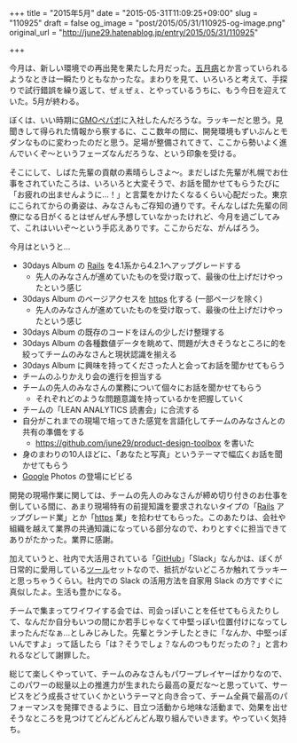 +++
title = "2015年5月"
date = "2015-05-31T11:09:25+09:00"
slug = "110925"
draft = false
og_image = "post/2015/05/31/110925-og-image.png"
original_url = "http://june29.hatenablog.jp/entry/2015/05/31/110925"

+++

<p>今月は、新しい環境での再出発を果たした月だった。<a class="keyword" href="http://d.hatena.ne.jp/keyword/%B8%DE%B7%EE%C9%C2">五月病</a>とか言っていられるようなときは一瞬たりともなかったな。まわりを見て、いろいろと考えて、手探りで試行錯誤を繰り返して、ぜぇぜぇ、とやっているうちに、もう今日を迎えていた。5月が終わる。</p>

<p>ぼくは、いい時期に<a class="keyword" href="http://d.hatena.ne.jp/keyword/GMO%A5%DA%A5%D1%A5%DC">GMOペパボ</a>に入社したんだろうな。ラッキーだと思う。見聞きして得られた情報から察するに、ここ数年の間に、開発環境もずいぶんとモダンなものに変わったのだと思う。足場が整備されてきて、ここから勢いよく進んでいくぞ〜というフェーズなんだろうな、という印象を受ける。</p>

<p>そこにして、しばた先輩の貢献の素晴らしさよ〜。まだしばた先輩が札幌でお仕事をされていたころは、いろいろと大変そうで、お話を聞かせてもらうたびに「お疲れの出ませんように…！」と言葉をかけたくなるくらい心配だった。東京にこられてからの勇姿は、みなさんもご存知の通りです。そんなしばた先輩の同僚になる日がくるとはぜんぜん予想していなかったけれど、今月を過ごしてみて、これはいいぞ〜という手応えありです。ここからだな、がんばろう。</p>

<p>今月はというと…</p>

<ul>
<li>30days Album の <a class="keyword" href="http://d.hatena.ne.jp/keyword/Rails">Rails</a> を4.1系から4.2.1へアップグレードする

<ul>
<li>先人のみなさんが進めていたものを受け取って、最後の仕上げだけやったという感じ</li>
</ul>
</li>
<li>30days Album のページアクセスを <a class="keyword" href="http://d.hatena.ne.jp/keyword/https">https</a> 化する (一部ページを除く)

<ul>
<li>先人のみなさんが進めていたものを受け取って、最後の仕上げだけやったという感じ</li>
</ul>
</li>
<li>30days Album の既存のコードをほんの少しだけ整理する</li>
<li>30days Album の各種数値データを眺めて、問題が大きそうなところに的を絞ってチームのみなさんと現状認識を揃える</li>
<li>30days Album に興味を持ってくださった人と会ってお話を聞かせてもらう</li>
<li>チームのふりかえり会の進行を担当する</li>
<li>チームの先人のみなさんの業務について個々にお話を聞かせてもらう

<ul>
<li>それぞれどのような問題意識を持っているかを把握していく</li>
</ul>
</li>
<li>チームの「LEAN ANALYTICS 読書会」に合流する</li>
<li>自分がこれまでの現場で培ってきた感覚を言語化してチームのみなさんとの共有の準備をする

<ul>
<li>
<a href="https://github.com/june29/product-design-toolbox">https://github.com/june29/product-design-toolbox</a> を書いた</li>
</ul>
</li>
<li>身のまわりの10人ほどに、「あなたと写真」というテーマで幅広くお話を聞かせてもらう</li>
<li>
<a class="keyword" href="http://d.hatena.ne.jp/keyword/Google">Google</a> Photos の登場にビビる</li>
</ul>


<p>開発の現場作業に関しては、チームの先人のみなさんが締め切り付きのお仕事を倒している間に、あまり現場特有の前提知識を要求されないタイプの「<a class="keyword" href="http://d.hatena.ne.jp/keyword/Rails">Rails</a> アップグレード業」とか「<a class="keyword" href="http://d.hatena.ne.jp/keyword/https">https</a> 業」を拾わせてもらった。このあたりは、会社や組織を越えて業界の共通知識になっている部分なので、わりとすぐに担当できてありがたかった。業界に感謝。</p>

<p>加えていうと、社内で大活用されている「<a class="keyword" href="http://d.hatena.ne.jp/keyword/GitHub">GitHub</a>」「Slack」なんかは、ぼくが日常的に愛用している<a class="keyword" href="http://d.hatena.ne.jp/keyword/%A5%C4%A1%BC%A5%EB">ツール</a>セットなので、抵抗がないどころか触れてラッキーと思っちゃうくらい。社内での Slack の活用方法を自家用 Slack の方ですぐに真似したよ。生活も豊かになる。</p>

<p>チームで集まってワイワイする会では、司会っぽいことを任せてもらえたりして、なんだか自分もいつの間にか若手じゃなくて中堅っぽい位置付けになってしまったんだなぁ…としみじみした。先輩とランチしたときに「なんか、中堅っぽいんですよ」って話したら「は？そうでしょ？なんのつもりだったの？」と言われるなどして謝罪した。</p>

<p>総じて楽しくやっていて、チームのみなさんもパワープレイヤーばかりなので、このパワーの総量以上の推進力が生まれたら最高の夏だな〜と思っていて、サービスをどう成長させていくかというテーマと向き合って、チーム全員で最高のパフォーマンスを発揮できるように、目立つ活動から地味な活動まで、効果を出せそうなところを見つけてどんどんどんどん取り組んでいきます。やっていく気持ち。</p>
